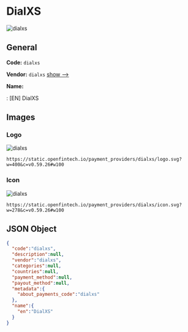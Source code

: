 
# DialXS 
![dialxs](https://static.openfintech.io/payment_providers/dialxs/logo.svg?w=400&c=v0.59.26#w100)  

## General 
 
**Code:** `dialxs` 
 
**Vendor:** `dialxs` [show -->](/vendors/dialxs/) 
 
**Name:** 
 
:	[EN] DialXS 
 

## Images 

### Logo 
 
![dialxs](https://static.openfintech.io/payment_providers/dialxs/logo.svg?w=400&c=v0.59.26#w100)  

```
https://static.openfintech.io/payment_providers/dialxs/logo.svg?w=400&c=v0.59.26#w100
```  

### Icon 
 
![dialxs](https://static.openfintech.io/payment_providers/dialxs/icon.svg?w=278&c=v0.59.26#w100)  

```
https://static.openfintech.io/payment_providers/dialxs/icon.svg?w=278&c=v0.59.26#w100
```  

## JSON Object 

```json
{
  "code":"dialxs",
  "description":null,
  "vendor":"dialxs",
  "categories":null,
  "countries":null,
  "payment_method":null,
  "payout_method":null,
  "metadata":{
    "about_payments_code":"dialxs"
  },
  "name":{
    "en":"DialXS"
  }
}
```  
